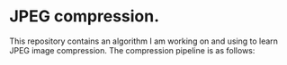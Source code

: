 # JPEG compression.

This repository contains an algorithm I am working on and using to learn JPEG image compression.
The compression pipeline is as follows:
